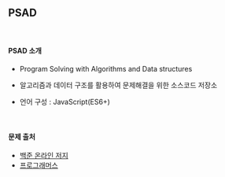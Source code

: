 ## PSAD

&nbsp;

#### PSAD 소개

- Program Solving with Algorithms and Data structures

- 알고리즘과 데이터 구조를 활용하여 문제해결을 위한 소스코드 저장소
- 언어 구성 : JavaScript(ES6+)

&nbsp;

#### 문제 출처

- [백준 온라인 저지](https://www.acmicpc.net/)
- [프로그래머스](https://programmers.co.kr/)
